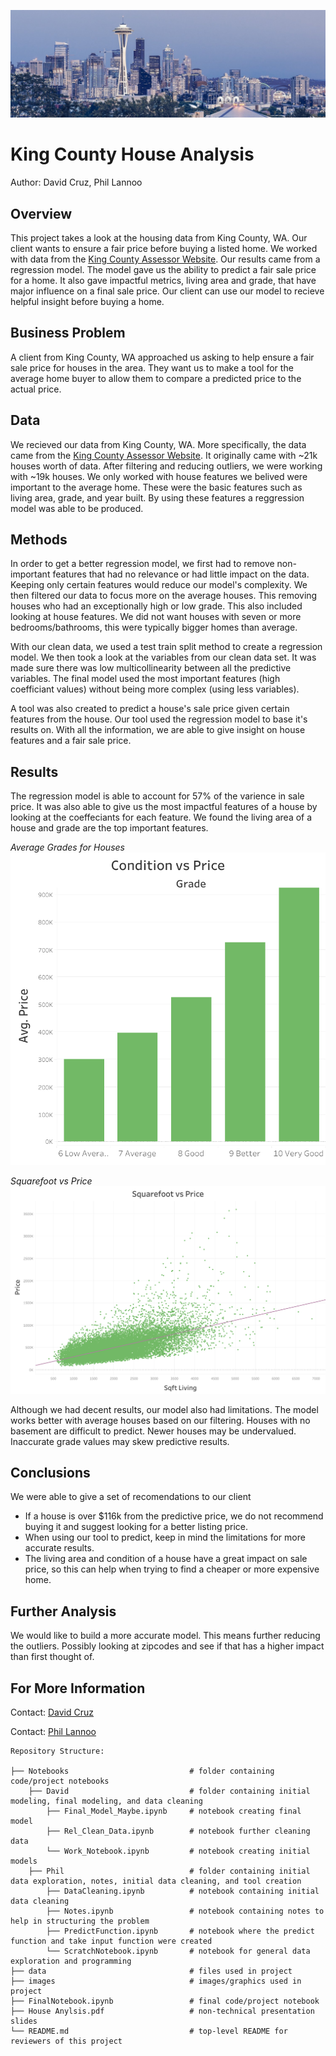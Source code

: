 ![City](images/kingcountypic.jpg )

# King County House Analysis
Author: David Cruz, Phil Lannoo

## Overview
This project takes a look at the housing data from King County, WA. Our client wants to ensure a fair price before buying a listed home. We worked with data from the [King County Assessor Website](https://info.kingcounty.gov/assessor/esales/Glossary.aspx?type=r). Our results came from a regression model. The model gave us the ability to predict a fair sale price for a home. It also gave impactful metrics, living area and grade, that have major influence on a final sale price. Our client can use our model to recieve helpful insight before buying a home. 

## Business Problem
A client from King County, WA approached us asking to help ensure a fair sale price for houses in the area. They want us to make a tool for the average home buyer to allow them to compare a predicted price to the actual price.


## Data 
We recieved our data from King County, WA. More specifically, the data came from the [King County Assessor Website](https://info.kingcounty.gov/assessor/esales/Glossary.aspx?type=r). It originally came with ~21k houses worth of data. After filtering and reducing outliers, we were working with ~19k houses. We only worked with house features we belived were important to the average home. These were the basic features such as living area, grade, and year built. By using these features a reggression model was able to be produced.

## Methods
In order to get a better regression model, we first had to remove non-important features that had no relevance or had little impact on the data. Keeping only certain features would reduce our model's complexity. We then filtered our data to focus more on the average houses. This removing houses who had an exceptionally high or low grade. This also included looking at house features. We did not want houses with seven or more bedrooms/bathrooms, this were typically bigger homes than average.

 With our clean data, we used a test train split method to create a regression model. We then took a look at the variables from our clean data set. It was made sure there was low multicollinearity between all the predictive variables. The final model used the most important features (high coefficiant values) without being more complex (using less variables).

 A tool was also created to predict a house's sale price given certain features from the house. Our tool used the regression model to base it's results on. With all the information, we are able to give insight on house features and a fair sale price.

## Results
The regression model is able to account for 57% of the varience in sale price. It was also able to give us the most impactful features of a house by looking at the coeffeciants for each feature. We found the living area of a house and grade are the top important features.

*Average Grades for Houses*
<img src="images/GradevsPrice.png " width="550" height="500">

*Squarefoot vs Price*
![Living Area](images/SquarefootvsPrice.png )

Although we had decent results, our model also had limitations. The model works better with average houses based on our filtering. Houses with no basement are difficult to predict. Newer houses may be undervalued. Inaccurate grade values may skew predictive results.


## Conclusions
We were able to give a set of recomendations to our client
- If a house is over $116k from the predictive price, we do not recommend buying it and suggest looking for a better listing price. 
- When using our tool to predict, keep in mind the limitations for more accurate results. 
- The living area and condition of a house have a great impact on sale price, so this can help when trying to find a cheaper or more expensive home. 

## Further Analysis
We would like to build a more accurate model. This means further reducing the outliers. Possibly looking at zipcodes and see if that has a higher impact than first thought of. 


## For More Information
Contact: [David Cruz](mailto:dcruzven20@gmail.com)

Contact: [Phil Lannoo](pjlannoo@gmail.com)

```
Repository Structure:

├── Notebooks                           # folder containing code/project notebooks
    ├── David                           # folder containing initial modeling, final modeling, and data cleaning
        ├── Final_Model_Maybe.ipynb     # notebook creating final model
        ├── Rel_Clean_Data.ipynb        # notebook further cleaning data
        └── Work_Notebook.ipynb         # notebook creating initial models
    ├── Phil                            # folder containing initial data exploration, notes, initial data cleaning, and tool creation
        ├── DataCleaning.ipynb          # notebook containing initial data cleaning
        ├── Notes.ipynb                 # notebook containing notes to help in structuring the problem
        ├── PredictFunction.ipynb       # notebook where the predict function and take input function were created
        └── ScratchNotebook.ipynb       # notebook for general data exploration and programming
├── data                                # files used in project
├── images                              # images/graphics used in project
├── FinalNotebook.ipynb                 # final code/project notebook
├── House Anylsis.pdf                   # non-technical presentation slides
└── README.md                           # top-level README for reviewers of this project
```
